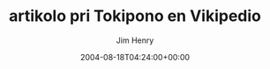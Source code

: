 ---
title: 'artikolo pri Tokipono en Vikipedio'
posts: 6
hash: 't269'
author: 'Jim Henry'
date: 2004-08-18T04:24:00+00:00
sources:
  - http://forums.tokipona.org/viewtopic.php%3Ft=269.html
---